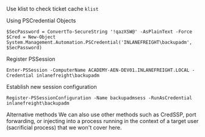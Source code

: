 
Use klist to check ticket cache
```klist```

Using PSCredential Objects
```shell-session
$SecPassword = ConvertTo-SecureString '!qazXSW@' -AsPlainText -Force
$Cred = New-Object System.Management.Automation.PSCredential('INLANEFREIGHT\backupadm', $SecPassword)
```

Register PSSession
```powershell-session
Enter-PSSession -ComputerName ACADEMY-AEN-DEV01.INLANEFREIGHT.LOCAL -Credential inlanefreight\backupadm
```

Establish new session configuration
```powershell-session
Register-PSSessionConfiguration -Name backupadmsess -RunAsCredential inlanefreight\backupadm
```

Alternative methods 
We can also use other methods such as CredSSP, port forwarding, or injecting into a process running in the context of a target user (sacrificial process) that we won't cover here.
